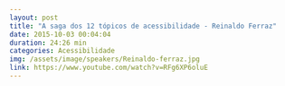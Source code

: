 ```yaml
---
layout: post
title: "A saga dos 12 tópicos de acessibilidade - Reinaldo Ferraz"
date: 2015-10-03 00:04:04
duration: 24:26 min
categories: Acessibilidade
img: /assets/image/speakers/Reinaldo-ferraz.jpg 
link: https://www.youtube.com/watch?v=RFg6XP6oluE
---
```

